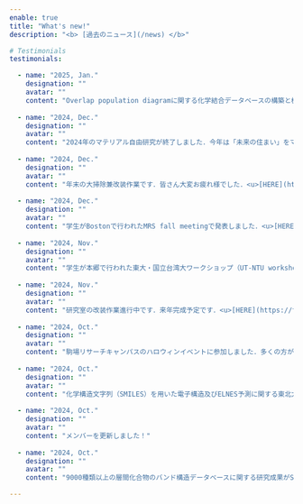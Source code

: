 ```yaml
---
enable: true
title: "What's new!"
description: "<b> [過去のニュース](/news) </b>"

# Testimonials
testimonials:

  - name: "2025, Jan."
    designation: ""
    avatar: ""
    content: "Overlap population diagramに関する化学結合データベースの構築と機械学習をもちいた予測に関する研究成果がChemistry Lett.に掲載決定しました．"
  
  - name: "2024, Dec."
    designation: ""
    avatar: ""
    content: "2024年のマテリアル自由研究が終了しました．今年は「未来の住まい」をマテリアルの視点から考えました．皆さんお疲れ様でした！<u>[HERE](https://x.com/nmdl_mizo/status/1876508968513917128)</u>"
  
  - name: "2024, Dec."
    designation: ""
    avatar: ""
    content: "年末の大掃除兼改装作業です．皆さん大変お疲れ様でした．<u>[HERE](https://x.com/nmdl_mizo/status/1871873767154290828)</u>"
  
  - name: "2024, Dec."
    designation: ""
    avatar: ""
    content: "学生がBostonで行われたMRS fall meetingで発表しました．<u>[HERE](https://x.com/nmdl_mizo/status/1865739835652366835)</u>"
  
  - name: "2024, Nov."
    designation: ""
    avatar: ""
    content: "学生が本郷で行われた東大・国立台湾大ワークショップ（UT-NTU workshop）で発表しました．<u>[HERE](https://x.com/nmdl_mizo/status/1865739625358340407)</u>"
  
  - name: "2024, Nov."
    designation: ""
    avatar: ""
    content: "研究室の改装作業進行中です．来年完成予定です．<u>[HERE](https://twitter.com/nmdl_mizo/status/1855054002024858073)</u>"
  
  - name: "2024, Oct."
    designation: ""
    avatar: ""
    content: "駒場リサーチキャンパスのハロウィンイベントに参加しました．多くの方が来てくれて楽しみました！．<u>[HERE](https://twitter.com/nmdl_mizo/status/1853814674128863351)</u>"
  
  - name: "2024, Oct."
    designation: ""
    avatar: ""
    content: "化学構造文字列（SMILES）を用いた電子構造及びELNES予測に関する東北大学および防衛大学との研究成果がMicronに掲載されました．<u>[HERE](https://www.sciencedirect.com/science/article/abs/pii/S0968432824001409)</u>"
  
  - name: "2024, Oct."
    designation: ""
    avatar: ""
    content: "メンバーを更新しました！"
  
  - name: "2024, Oct."
    designation: ""
    avatar: ""
    content: "9000種類以上の層間化合物のバンド構造データベースに関する研究成果がScientific Dataに掲載されました．"

---
```

